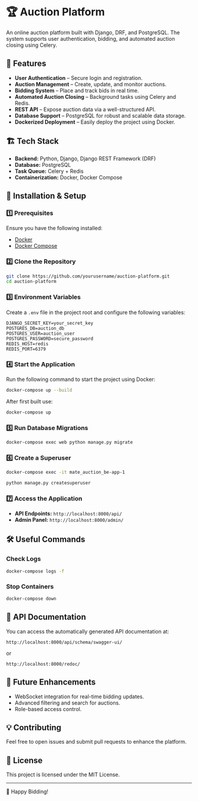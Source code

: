 # 🏆 Auction Platform

An online auction platform built with Django, DRF, and PostgreSQL. The system supports user authentication, bidding, and automated auction closing using Celery.

## 🚀 Features

- **User Authentication** – Secure login and registration.
- **Auction Management** – Create, update, and monitor auctions.
- **Bidding System** – Place and track bids in real time.
- **Automated Auction Closing** – Background tasks using Celery and Redis.
- **REST API** – Expose auction data via a well-structured API.
- **Database Support** – PostgreSQL for robust and scalable data storage.
- **Dockerized Deployment** – Easily deploy the project using Docker.

## 🏗️ Tech Stack

- **Backend:** Python, Django, Django REST Framework (DRF)
- **Database:** PostgreSQL
- **Task Queue:** Celery + Redis
- **Containerization:** Docker, Docker Compose

## 🔧 Installation & Setup

### 1️⃣ Prerequisites
Ensure you have the following installed:

- [Docker](https://www.docker.com/)
- [Docker Compose](https://docs.docker.com/compose/)

### 2️⃣ Clone the Repository
```bash
git clone https://github.com/yourusername/auction-platform.git
cd auction-platform
```

### 3️⃣ Environment Variables
Create a `.env` file in the project root and configure the following variables:
```env
DJANGO_SECRET_KEY=your_secret_key
POSTGRES_DB=auction_db
POSTGRES_USER=auction_user
POSTGRES_PASSWORD=secure_password
REDIS_HOST=redis
REDIS_PORT=6379
```

### 4️⃣ Start the Application
Run the following command to start the project using Docker:
```bash
docker-compose up --build
```
After first built use:
```bash
docker-compose up
```

### 5️⃣ Run Database Migrations
```bash
docker-compose exec web python manage.py migrate
```

### 6️⃣ Create a Superuser
```bash
docker-compose exec -it mate_auction_be-app-1 
```
```bash
python manage.py createsuperuser
```

### 7️⃣ Access the Application
- **API Endpoints:** `http://localhost:8000/api/`
- **Admin Panel:** `http://localhost:8000/admin/`

## 🛠️ Useful Commands

### Check Logs
```bash
docker-compose logs -f
```

### Stop Containers
```bash
docker-compose down
```

## 📜 API Documentation
You can access the automatically generated API documentation at:
```
http://localhost:8000/api/schema/swagger-ui/
```
or
```
http://localhost:8000/redoc/
```

## 📌 Future Enhancements
- WebSocket integration for real-time bidding updates.
- Advanced filtering and search for auctions.
- Role-based access control.

## 💡 Contributing
Feel free to open issues and submit pull requests to enhance the platform.

## 📜 License
This project is licensed under the MIT License.

---
🚀 Happy Bidding!
